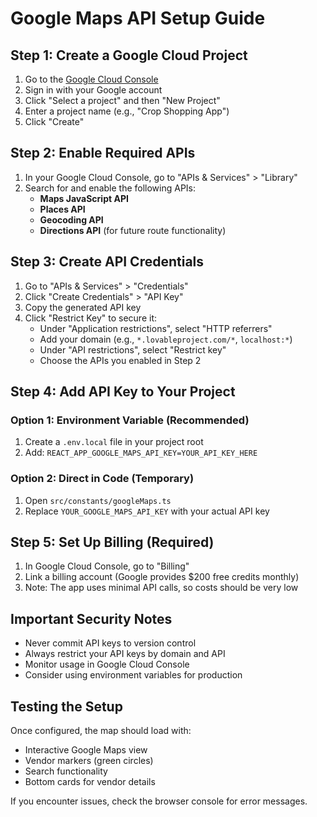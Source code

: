 
# Google Maps API Setup Guide

## Step 1: Create a Google Cloud Project

1. Go to the [Google Cloud Console](https://console.cloud.google.com/)
2. Sign in with your Google account
3. Click "Select a project" and then "New Project"
4. Enter a project name (e.g., "Crop Shopping App")
5. Click "Create"

## Step 2: Enable Required APIs

1. In your Google Cloud Console, go to "APIs & Services" > "Library"
2. Search for and enable the following APIs:
   - **Maps JavaScript API**
   - **Places API** 
   - **Geocoding API**
   - **Directions API** (for future route functionality)

## Step 3: Create API Credentials

1. Go to "APIs & Services" > "Credentials"
2. Click "Create Credentials" > "API Key"
3. Copy the generated API key
4. Click "Restrict Key" to secure it:
   - Under "Application restrictions", select "HTTP referrers"
   - Add your domain (e.g., `*.lovableproject.com/*`, `localhost:*`)
   - Under "API restrictions", select "Restrict key"
   - Choose the APIs you enabled in Step 2

## Step 4: Add API Key to Your Project

### Option 1: Environment Variable (Recommended)
1. Create a `.env.local` file in your project root
2. Add: `REACT_APP_GOOGLE_MAPS_API_KEY=YOUR_API_KEY_HERE`

### Option 2: Direct in Code (Temporary)
1. Open `src/constants/googleMaps.ts`
2. Replace `YOUR_GOOGLE_MAPS_API_KEY` with your actual API key

## Step 5: Set Up Billing (Required)

1. In Google Cloud Console, go to "Billing"
2. Link a billing account (Google provides $200 free credits monthly)
3. Note: The app uses minimal API calls, so costs should be very low

## Important Security Notes

- Never commit API keys to version control
- Always restrict your API keys by domain and API
- Monitor usage in Google Cloud Console
- Consider using environment variables for production

## Testing the Setup

Once configured, the map should load with:
- Interactive Google Maps view
- Vendor markers (green circles)
- Search functionality
- Bottom cards for vendor details

If you encounter issues, check the browser console for error messages.
